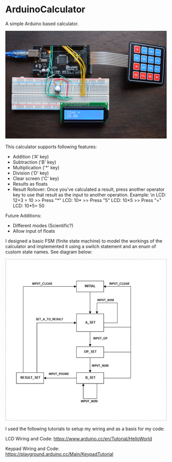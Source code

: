 # ArduinoCalculator
A simple Arduino based calculator.

![alt text](https://github.com/drew-loukusa/ArduinoCalculator/blob/master/DSC_0001.JPG)

This calculator supports following features:
- Addition        ('A' key)
- Subtraction     ('B' key)
- Multiplication  ('\*' key)
- Division        ('D' key)
- Clear screen    ('C' key)
- Results as floats
- Result Rollover:
      Once you've calculated a result, press another operator key to use that result as the input to another operation.
      Example: \n
              LCD: 12+3 = 
                   10
              >> Press "\*" 
              LCD: 10\*
              >> Press "5"
              LCD: 10\*5
              >> Press "="
              LCD: 10\*5=
                   50

Future Additions:
- Different modes (Scientific?)
- Allow input of floats

I designed a basic FSM (finite state machine) to model the workings of the calculator and implemented it using a switch statement and an enum of custom state names. See diagram below:

![alt text](https://github.com/drew-loukusa/ArduinoCalculator/blob/master/CalculatorFSM.jpg)

I used the following tutorials to setup my wiring and as a basis for my code:

LCD Wiring and Code: https://www.arduino.cc/en/Tutorial/HelloWorld 

Keypad Wiring and Code: https://playground.arduino.cc/Main/KeypadTutorial

